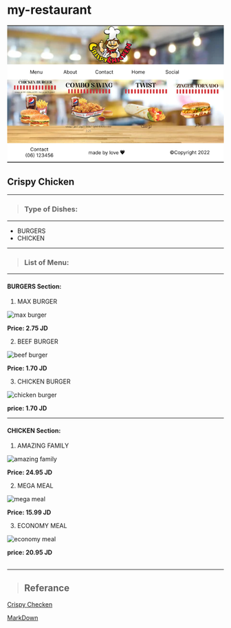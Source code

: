 # my-restaurant

![website](/images/wireframe_img.png)

## **Crispy Chicken**
---
>### Type of Dishes:
---

* BURGERS
* CHICKEN

---
>### List of Menu:
---

#### BURGERS Section:
1) MAX BURGER

![max burger](https://crispychicken.rest/wp-content/uploads/2021/11/Crispy-menu-2021-Page-2-06.png)
    
**Price: 2.75 JD**

2) BEEF BURGER

![beef burger](https://crispychicken.rest/wp-content/uploads/2021/11/Crispy-menu-2021-Page-2-07-2-2.png)

**Price: 1.70 JD**

3) CHICKEN BURGER

![chicken burger](https://crispychicken.rest/wp-content/uploads/2021/11/Crispy-menu-2021-Page-2-09-1-1.png)

**price: 1.70 JD**

---

#### CHICKEN Section:
1) AMAZING FAMILY

![amazing family](https://crispychicken.rest/wp-content/uploads/2017/10/Crispy-menu-2021-Page-2-04.png)
    
**Price: 24.95 JD**

2) MEGA MEAL

![mega meal](https://crispychicken.rest/wp-content/uploads/2017/10/Crispy-menu-2021-Page-2-03-1.png)

**Price: 15.99 JD**

3) ECONOMY MEAL

![economy meal](https://crispychicken.rest/wp-content/uploads/2017/10/Crispy-menu-2021-Page-92-02.png)

**price: 20.95 JD**
<br><br>

<hr>

>## Referance

[Crispy Checken](https://crispychicken.rest/menu/)

[MarkDown](https://www.markdownguide.org/basic-syntax/)